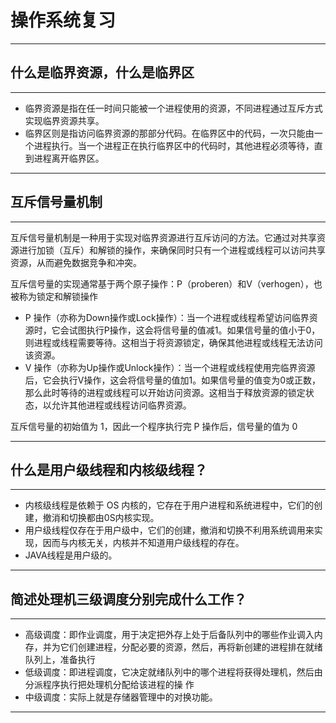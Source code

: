 # 操作系统复习

****

## 什么是临界资源，什么是临界区

****

- 临界资源是指在任一时间只能被一个进程使用的资源，不同进程通过互斥方式实现临界资源共享。
- 临界区则是指访问临界资源的那部分代码。在临界区中的代码，一次只能由一个进程执行。当一个进程正在执行临界区中的代码时，其他进程必须等待，直到进程离开临界区。

****

## 互斥信号量机制

****

互斥信号量机制是一种用于实现对临界资源进行互斥访问的方法。它通过对共享资源进行加锁（互斥）和解锁的操作，来确保同时只有一个进程或线程可以访问共享资源，从而避免数据竞争和冲突。

互斥信号量的实现通常基于两个原子操作：P（proberen）和V（verhogen），也被称为锁定和解锁操作

- P 操作（亦称为Down操作或Lock操作）：当一个进程或线程希望访问临界资源时，它会试图执行P操作，这会将信号量的值减1。如果信号量的值小于0，则进程或线程需要等待。这相当于将资源锁定，确保其他进程或线程无法访问该资源。
- V 操作（亦称为Up操作或Unlock操作）：当一个进程或线程使用完临界资源后，它会执行V操作，这会将信号量的值加1。如果信号量的值变为0或正数，那么此时等待的进程或线程可以开始访问资源。这相当于释放资源的锁定状态，以允许其他进程或线程访问临界资源。

互斥信号量的初始值为 1，因此一个程序执行完 P 操作后，信号量的值为 0

****

## 什么是用户级线程和内核级线程？

****

- 内核级线程是依赖于 OS 内核的，它存在于用户进程和系统进程中，它们的创建，撤消和切换都由0S内核实现。
- 用户级线程仅存在于用户级中，它们的创建，撤消和切换不利用系统调用来实现，因而与内核无关，内核并不知道用户级线程的存在。
- JAVA线程是用户级的。

****

## 简述处理机三级调度分别完成什么工作？

****

- 高级调度：即作业调度，用于决定把外存上处于后备队列中的哪些作业调入内存，并为它们创建进程，分配必要的资源，然后，再将新创建的进程排在就绪队列上，准备执行
- 低级调度：即进程调度，它决定就绪队列中的哪个进程将获得处理机，然后由分派程序执行把处理机分配给该进程的操
  作
- 中级调度：实际上就是存储器管理中的对换功能。

****
